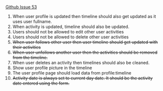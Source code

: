 [Github Issue 53](https://github.com/shekhargulati/miles2run/issues/53)

1. When user profile is updated then timeline should also get updated as it uses user fullname.
2. When activity is updated, timeline should also be updated.
3. Users should not be allowed to edit other user activities
4. Users should not be allowed to delete other user activities
5. <s>When user follows other user then user timeline should get updated with their activities</s>
6. <s>When user unfollows another user then the activities should be removed from the timeline.</s>
7. When user deletes an activity then timelines should also be cleaned.
8. Show user profile picture in the timeline
9. The user profile page should load data from profile:timeline
10. <s>Activity date is always set to current day date. It should be the activity date entered using the form.</s>